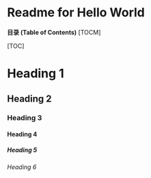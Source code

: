 # Readme for Hello World

**目录 (Table of Contents)**
[TOCM]

[TOC]

# Heading 1
## Heading 2               
### Heading 3
#### Heading 4
##### Heading 5
###### Heading 6


